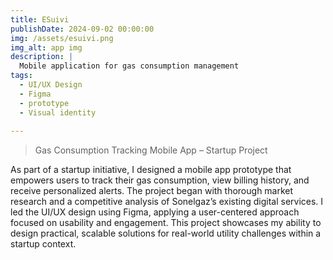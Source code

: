 ```yaml
---
title: ESuivi
publishDate: 2024-09-02 00:00:00
img: /assets/esuivi.png
img_alt: app img
description: |
  Mobile application for gas consumption management
tags:
  - UI/UX Design
  - Figma
  - prototype
  - Visual identity
 
---
```




> Gas Consumption Tracking Mobile App – Startup Project

As part of a startup initiative, I designed a mobile app prototype that empowers users to track their gas consumption, view billing history, and receive personalized alerts. The project began with thorough market research and a competitive analysis of Sonelgaz’s existing digital services. I led the UI/UX design using Figma, applying a user-centered approach focused on usability and engagement. This project showcases my ability to design practical, scalable solutions for real-world utility challenges within a startup context.



